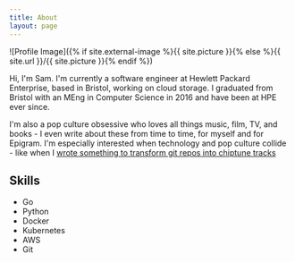 ```yaml
---
title: About
layout: page
---
```

![Profile Image]({% if site.external-image %}{{ site.picture }}{% else %}{{ site.url }}/{{ site.picture }}{% endif %})

<p>
Hi, I'm Sam. I'm currently a software engineer at Hewlett Packard Enterprise, based in Bristol, working on cloud storage. I graduated from Bristol with an MEng in Computer Science in 2016 and have been at HPE ever since.

I'm also a pop culture obsessive who loves all things music, film, TV, and books - I even write about these from time to time, for myself and for Epigram. I'm especially interested when technology and pop culture collide - like when I [wrote something to transform git repos into chiptune tracks](http://samhealer.com/projectpages/skylark/)</p>

<h2>Skills</h2>

<ul class="skill-list">
	<li>Go</li>
	<li>Python</li>
	<li>Docker</li>
	<li>Kubernetes</li>
	<li>AWS</li>
	<li>Git</li>
</ul>

